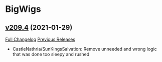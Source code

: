 # BigWigs

## [v209.4](https://github.com/BigWigsMods/BigWigs/tree/v209.4) (2021-01-29)
[Full Changelog](https://github.com/BigWigsMods/BigWigs/compare/v209.3...v209.4) [Previous Releases](https://github.com/BigWigsMods/BigWigs/releases)

- CastleNathria/SunKingsSalvation: Remove unneeded and wrong logic that was done too sleepy and rushed  

